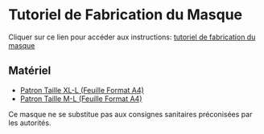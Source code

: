 
# Tutoriel de Fabrication du Masque
Cliquer sur ce lien pour accéder aux instructions: <a href="http://papermask.github.io/papermask/TutorielMasquePapier.pdf " target="_blank"> tutoriel de fabrication du masque </a> 

## Matériel 
* <a href="http://papermask.github.io/papermask/PatronMasqueHomme.pdf" target="_blank"> Patron Taille XL-L  (Feuille Format A4) </a>
* <a href="http://papermask.github.io/papermask/PatronMasqueFemme.pdf" target="_blank"> Patron Taille M-L  (Feuille Format A4) </a>

Ce masque ne se substitue pas aux consignes sanitaires préconisées par les autorités.

